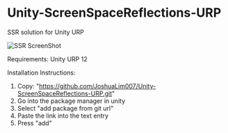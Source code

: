 # Unity-ScreenSpaceReflections-URP
SSR solution for Unity URP 

![SSR ScreenShot](https://imgur.com/a/mwT6zFP "SSR Sample Scene")

Requirements:
Unity URP 12

Installation Instructions:
1. Copy: "https://github.com/JoshuaLim007/Unity-ScreenSpaceReflections-URP.git"
2. Go into the package manager in unity
3. Select "add package from git url"
4. Paste the link into the text entry
5. Press "add"
